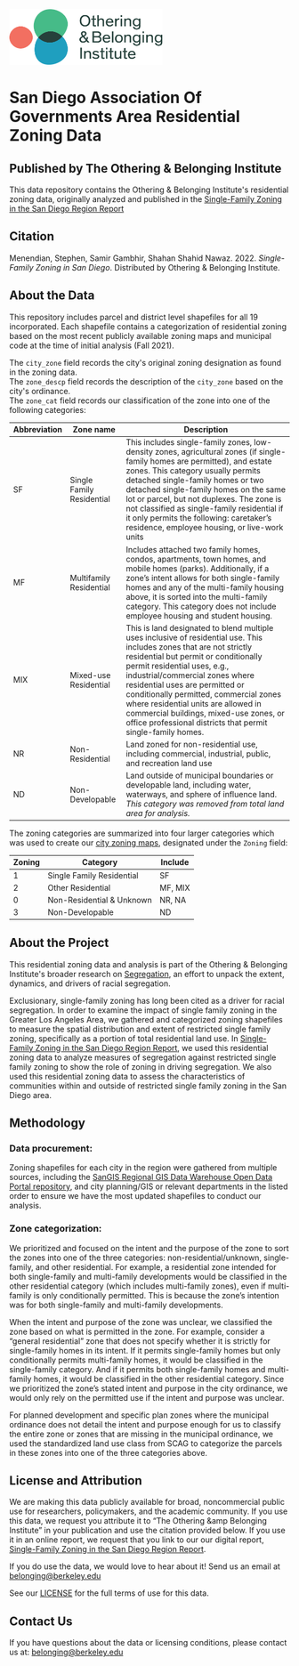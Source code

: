 <img src="obi_logo.png" width="275" height="100">

# San Diego Association Of Governments Area Residential Zoning Data
## Published by The Othering &amp; Belonging Institute

This data repository contains the Othering &amp; Belonging Institute's residential zoning data, originally analyzed and published in the [Single-Family Zoning in the San Diego Region Report](https://belonging.berkeley.edu/single-family-zoning-greater-los-angeles)  

## Citation
Menendian, Stephen, Samir Gambhir, Shahan Shahid Nawaz. 2022. *Single-Family Zoning in San Diego*. Distributed by Othering &amp; Belonging Institute. 

## About the Data
This repository includes parcel and district level shapefiles for all 19 incorporated. Each shapefile contains a categorization of residential zoning based on the most recent publicly available zoning maps and municipal code at the time of initial analysis (Fall 2021).  

The `city_zone` field records the city's original zoning designation as found in the zoning data.  
The `zone_descp` field records the description of the `city_zone` based on the city's ordinance.  
 The `zone_cat` field records our classification of the zone into one of the following categories:  
 
 Abbreviation | Zone name | Description
------------ | ------------- | ------------- 
 SF | Single Family Residential | This includes single-family zones, low-density zones, agricultural zones (if single-family homes are permitted), and estate zones. This category usually permits detached single-family homes or two detached single-family homes on the same lot or parcel, but not duplexes. The zone is not classified as single-family residential if it only permits the following: caretaker’s residence, employee housing, or live-work units  
 MF | Multifamily Residential | Includes attached two family homes, condos, apartments, town homes, and mobile homes (parks). Additionally, if a zone’s intent allows for both single-family homes and any of the multi-family housing above, it is sorted into the multi-family category. This category does not include employee housing and student housing.  
 MIX | Mixed-use Residential | This is land designated to blend multiple uses inclusive of residential use. This includes zones that are not strictly residential but permit or conditionally permit residential uses, e.g., industrial/commercial zones where residential uses are permitted or conditionally permitted, commercial zones where residential units are allowed in commercial buildings, mixed-use zones, or office professional districts that permit single-family homes.  
 NR | Non-Residential | Land zoned for non-residential use, including commercial, industrial, public, and recreation land use  
 ND | Non-Developable | Land outside of municipal boundaries or developable land, including water, waterways, and sphere of influence land. *This category was removed from total land area for analysis.*  

The zoning categories are summarized into four larger categories which was used to create our [city zoning maps](https://belonging.berkeley.edu/san-diego-region-zoning-maps), designated under the `Zoning` field: 

Zoning | Category | Include | 
------------ | ------------- | -------------
 1 | Single Family Residential | SF  
 2 | Other Residential | MF, MIX  
 0 | Non-Residential & Unknown | NR, NA  
 3 | Non-Developable | ND  

## About the Project
This residential zoning data and analysis is part of the Othering &amp; Belonging Institute's broader research on [Segregation](https://belonging.berkeley.edu/roots-structural-racism-2020), an effort to unpack the extent, dynamics, and drivers of racial segregation. 

Exclusionary, single-family zoning has long been cited as a driver for racial segregation. In order to examine the impact of single family zoning in the Greater Los Angeles Area, we gathered and categorized zoning shapefiles to measure the spatial distribution and extent of restricted single family zoning, specifically as a portion of total residential land use. In [Single-Family Zoning in the San Diego Region Report](https://belonging.berkeley.edu/single-family-zoning-san-diego-region), we used this residential zoning data to analyze measures of segregation against restricted single family zoning to show the role of zoning in driving segregation. We also used this residential zoning data to assess the characteristics of communities within and outside of restricted single family zoning in the San Diego area.

## Methodology

### Data procurement: 
Zoning shapefiles for each city in the region were gathered from multiple sources, including the [SanGIS Regional GIS Data Warehouse Open Data Portal repository](https://sdgis-sandag.opendata.arcgis.com/datasets/SANDAG::zoning-boundaries-gissd-sandag-org/explore?location=32.909909%2C-117.032931%2C10.18), and city planning/GIS or relevant departments in the listed order to ensure we have the most updated shapefiles to conduct our analysis.


### Zone categorization:
We prioritized and focused on the intent and the purpose of the zone to sort the zones into one of the three categories: non-residential/unknown, single-family, and other residential. For example, a residential zone intended for both single-family and multi-family developments would be classified in the other residential category (which includes multi-family zones), even if multi-family is only conditionally permitted. This is because the zone’s intention was for both single-family and multi-family developments. 

When the intent and purpose of the zone was unclear, we classified the zone based on what is permitted in the zone. For example, consider a “general residential” zone that does not specify whether it is strictly for single-family homes in its intent. If it permits single-family homes but only conditionally permits multi-family homes, it would be classified in the single-family category. And if it permits both single-family homes and multi-family homes, it would be classified in the other residential category. Since we prioritized the zone’s stated intent and purpose in the city ordinance, we would only rely on the permitted use if the intent and purpose was unclear.

For planned development and specific plan zones where the municipal ordinance does not detail the intent and purpose enough for us to classify the entire zone or zones that are missing in the municipal ordinance, we used the standardized land use class from SCAG to categorize the parcels in these zones into one of the three categories above.

## License and Attribution
We are making this data publicly available for broad, noncommercial public use for researchers, policymakers, and the academic community. If you use this data, we request you attribute it to “The Othering &amp Belonging Institute” in your publication and use the citation provided below. If you use it in an online report, we request that you link to our our digital report, [Single-Family Zoning in the San Diego Region Report](https://belonging.berkeley.edu/single-family-zoning-san-diego-region).  

If you do use the data, we would love to hear about it! Send us an email at <belonging@berkeley.edu>

See our [LICENSE](https://github.com/OtheringBelonging/SANDAGZoning/blob/main/LICENSE) for the full terms of use for this data.

## Contact Us
If you have questions about the data or licensing conditions, please contact us at: <belonging@berkeley.edu> 
